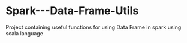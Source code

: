 # Spark---Data-Frame-Utils
Project containing useful functions for using Data Frame in spark using scala language
